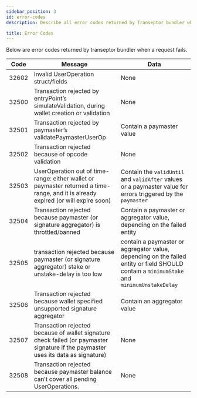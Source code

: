 ```yaml
---
sidebar_position: 3
id: error-codes
description: Describe all error codes returned by Transeptor bundler when a request fails.

title: Error Codes
---
```


Below are error codes returned by transeptor bundler when a request fails.

| Code  | Message                                                                                                                            | Data                                                                                                                                       |
|-------|------------------------------------------------------------------------------------------------------------------------------------|--------------------------------------------------------------------------------------------------------------------------------------------|
| 32602 | Invalid UserOperation struct/fields                                                                                                | None                                                                                                                                       |
| 32500 | Transaction rejected by entryPoint’s simulateValidation, during wallet creation or validation                                      | None                                                                                                                                       |
| 32501 | Transaction rejected by paymaster’s validatePaymasterUserOp                                                                        | Contain a paymaster value                                                                                                                  |
| 32502 | Transaction rejected because of opcode validation                                                                                  | None                                                                                                                                       |
| 32503 | UserOperation out of time-range: either wallet or paymaster returned a time-range, and it is already expired (or will expire soon) | Contain the `validUntil` and `validAfter` values or a paymaster value for errors triggered by the `paymaster`                              |
| 32504 | Transaction rejected because paymaster (or signature aggregator) is throttled/banned                                               | Contain a paymaster or aggregator value, depending on the failed entity                                                                    |
| 32505 | transaction rejected because paymaster (or signature aggregator) stake or unstake-delay is too low                                 | contain a paymaster or aggregator value, depending on the failed entity or field SHOULD contain a `minimumStake` and `minimumUnstakeDelay` |
| 32506 | Transaction rejected because wallet specified unsupported signature aggregator                                                     | Contain an aggregator value                                                                                                                |
| 32507 | Transaction rejected because of wallet signature check failed (or paymaster signature if the paymaster uses its data as signature) | None                                                                                                                                       |
| 32508 | Transaction rejected because paymaster balance can’t cover all pending UserOperations.                                             | None                                                                                                                                       |